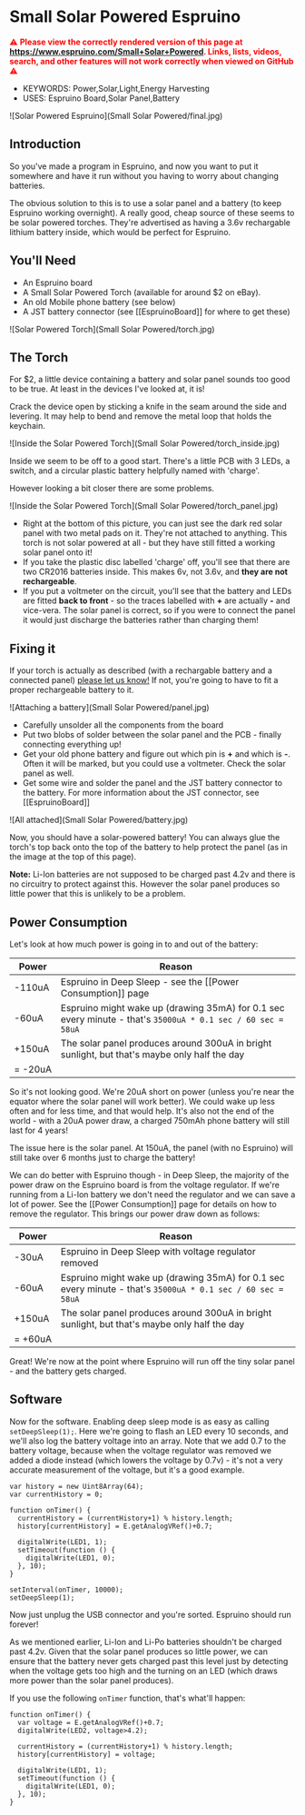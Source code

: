<!--- Copyright (c) 2013 Gordon Williams, Pur3 Ltd. See the file LICENSE for copying permission. -->
Small Solar Powered Espruino
============================

<span style="color:red">:warning: **Please view the correctly rendered version of this page at https://www.espruino.com/Small+Solar+Powered. Links, lists, videos, search, and other features will not work correctly when viewed on GitHub** :warning:</span>

* KEYWORDS: Power,Solar,Light,Energy Harvesting
* USES: Espruino Board,Solar Panel,Battery

![Solar Powered Espruino](Small Solar Powered/final.jpg)

Introduction
-----------

So you've made a program in Espruino, and now you want to put it somewhere and have it run without you having to worry about changing batteries.

The obvious solution to this is to use a solar panel and a battery (to keep Espruino working overnight). A really good, cheap source of these seems to be solar powered torches. They're advertised as having a 3.6v rechargable lithium battery inside, which would be perfect for Espruino.

You'll Need
-----------

* An Espruino board
* A Small Solar Powered Torch (available for around $2 on eBay).
* An old Mobile phone battery (see below)
* A JST battery connector (see [[EspruinoBoard]] for where to get these)

![Solar Powered Torch](Small Solar Powered/torch.jpg)

The Torch
--------

For $2, a little device containing a battery and solar panel sounds too good to be true. At least in the devices I've looked at, it is!

Crack the device open by sticking a knife in the seam around the side and levering. It may help to bend and remove the metal loop that holds the keychain.

![Inside the Solar Powered Torch](Small Solar Powered/torch_inside.jpg)

Inside we seem to be off to a good start. There's a little PCB with 3 LEDs, a switch, and a circular plastic battery helpfully named with 'charge'.

However looking a bit closer there are some problems.

![Inside the Solar Powered Torch](Small Solar Powered/torch_panel.jpg)

* Right at the bottom of this picture, you can just see the dark red solar panel with two metal pads on it. They're not attached to anything. This torch is not solar powered at all - but they have still fitted a working solar panel onto it!
* If you take the plastic disc labelled 'charge' off, you'll see that there are two CR2016 batteries inside. This makes 6v, not 3.6v, and **they are not rechargeable**.
* If you put a voltmeter on the circuit, you'll see that the battery and LEDs are fitted **back to front** - so the traces labelled with **+** are actually **-** and vice-vera. The solar panel is correct, so if you were to connect the panel it would just discharge the batteries rather than charging them!

Fixing it
--------

If your torch is actually as described (with a rechargable battery and a connected panel) [please let us know!](http://forum.espruino.com) If not, you're going to have to fit a proper rechargeable battery to it. 

![Attaching a battery](Small Solar Powered/panel.jpg)

* Carefully unsolder all the components from the board
* Put two blobs of solder between the solar panel and the PCB - finally connecting everything up!
* Get your old phone battery and figure out which pin is **+** and which is **-**. Often it will be marked, but you could use a voltmeter. Check the solar panel as well.
* Get some wire and solder the panel and the JST battery connector to the battery. For more information about the JST connector, see [[EspruinoBoard]]

![All attached](Small Solar Powered/battery.jpg)

Now, you should have a solar-powered battery! You can always glue the torch's top back onto the top of the battery to help protect the panel (as in the image at the top of this page).

**Note:** Li-Ion batteries are not supposed to be charged past 4.2v and there is no circuitry to protect against this. However the solar panel produces so little power that this is unlikely to be a problem.

Power Consumption
---------------

Let's look at how much power is going in to and out of the battery:

| Power | Reason |
| ----- | ------ |
| -110uA | Espruino in Deep Sleep - see the [[Power Consumption]] page |
| -60uA  | Espruino might wake up (drawing 35mA) for 0.1 sec every minute - that's `35000uA * 0.1 sec / 60 sec = 58uA` | 
| +150uA | The solar panel produces around 300uA in bright sunlight, but that's maybe only half the day |
| =&nbsp;-20uA | |

So it's not looking good. We're 20uA short on power (unless you're near the equator where the solar panel will work better). We could wake up less often and for less time, and that would help. It's also not the end of the world - with a 20uA power draw, a charged 750mAh phone battery will still last for 4 years!

The issue here is the solar panel. At 150uA, the panel (with no Espruino) will still take over 6 months just to charge the battery!

We can do better with Espruino though - in Deep Sleep, the majority of the power draw on the Espruino board is from the voltage regulator. If we're running from a Li-Ion battery we don't need the regulator and we can save a lot of power. See the [[Power Consumption]] page for details on how to remove the regulator. This brings our power draw down as follows:

| Power | Reason |
| ----- | ------ |
| -30uA | Espruino in Deep Sleep with voltage regulator removed |
| -60uA | Espruino might wake up (drawing 35mA) for 0.1 sec every minute - that's `35000uA * 0.1 sec / 60 sec = 58uA` | 
| +150uA | The solar panel produces around 300uA in bright sunlight, but that's maybe only half the day |
| =&nbsp;+60uA | |

Great! We're now at the point where Espruino will run off the tiny solar panel - and the battery gets charged.


Software
-------

Now for the software. Enabling deep sleep mode is as easy as calling `setDeepSleep(1);`. Here we're going to flash an LED every 10 seconds, and we'll also log the battery voltage into an array. Note that we add 0.7 to the battery voltage, because when the voltage regulator was removed we added a diode instead (which lowers the voltage by 0.7v) - it's not a very accurate measurement of the voltage, but it's a good example.

```
var history = new Uint8Array(64);
var currentHistory = 0;

function onTimer() {
  currentHistory = (currentHistory+1) % history.length;
  history[currentHistory] = E.getAnalogVRef()+0.7;
                           
  digitalWrite(LED1, 1);
  setTimeout(function () {
    digitalWrite(LED1, 0);
  }, 10);
}

setInterval(onTimer, 10000);
setDeepSleep(1);
```

Now just unplug the USB connector and you're sorted. Espruino should run forever!

As we mentioned earlier, Li-Ion and Li-Po batteries shouldn't be charged past 4.2v. Given that the solar panel produces so little power, we can ensure that the battery never gets charged past this level just by detecting when the voltage gets too high and the turning on an LED (which draws more power than the solar panel produces).

If you use the following `onTimer` function, that's what'll happen:

```
function onTimer() {
  var voltage = E.getAnalogVRef()+0.7;
  digitalWrite(LED2, voltage>4.2);

  currentHistory = (currentHistory+1) % history.length;
  history[currentHistory] = voltage;
                           
  digitalWrite(LED1, 1);
  setTimeout(function () {
    digitalWrite(LED1, 0);
  }, 10);
}

```
